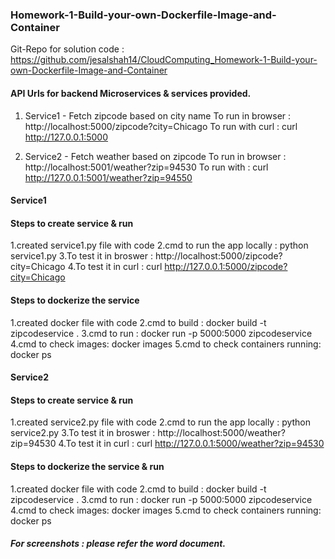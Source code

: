 ### Homework-1-Build-your-own-Dockerfile-Image-and-Container

Git-Repo for solution code  : https://github.com/jesalshah14/CloudComputing_Homework-1-Build-your-own-Dockerfile-Image-and-Container

#### API Urls for backend Microservices & services provided.
1. Service1  - Fetch zipcode based on city name
To run in browser   : http://localhost:5000/zipcode?city=Chicago
To run with curl    : curl http://127.0.0.1:5000

2. Service2  - Fetch weather based on zipcode 
To run in browser   : http://localhost:5001/weather?zip=94530
To run with         : curl http://127.0.0.1:5001/weather?zip=94550
    
#### Service1

#### Steps to create service & run 
1.created service1.py file with code
2.cmd to run the app locally  : python service1.py
3.To test it in broswer       : http://localhost:5000/zipcode?city=Chicago
4.To test it in curl          : curl http://127.0.0.1:5000/zipcode?city=Chicago
                
#### Steps to dockerize the service
1.created docker file with code
2.cmd to build : docker build -t zipcodeservice .
3.cmd to run   : docker run -p 5000:5000 zipcodeservice
4.cmd to check images: docker images
5.cmd to check containers running: docker ps

#### Service2

#### Steps to create service & run 
1.created service2.py file with code
2.cmd to run the app locally  : python service2.py
3.To test it in broswer       : http://localhost:5000/weather?zip=94530
4.To test it in curl          : curl http://127.0.0.1:5000/weather?zip=94530
                
#### Steps to dockerize the service & run 
1.created docker file with code
2.cmd to build : docker build -t zipcodeservice .
3.cmd to run   : docker run -p 5000:5000 zipcodeservice
4.cmd to check images: docker images
5.cmd to check containers running: docker ps
         
##### For screenshots : please refer the word document.
